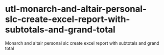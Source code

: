 # utl-monarch-and-altair-personal-slc-create-excel-report-with-subtotals-and-grand-total
Monarch and altair personal slc create excel report with subtotals and grand total
